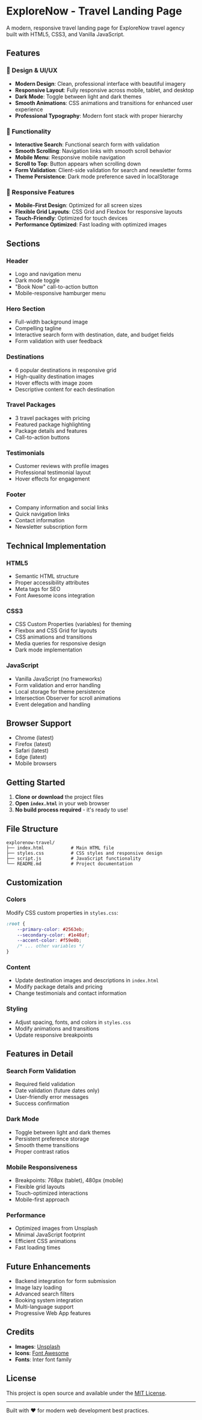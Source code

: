 # ExploreNow - Travel Landing Page

A modern, responsive travel landing page for ExploreNow travel agency built with HTML5, CSS3, and Vanilla JavaScript.

## Features

### 🎨 Design & UI/UX
- **Modern Design**: Clean, professional interface with beautiful imagery
- **Responsive Layout**: Fully responsive across mobile, tablet, and desktop
- **Dark Mode**: Toggle between light and dark themes
- **Smooth Animations**: CSS animations and transitions for enhanced user experience
- **Professional Typography**: Modern font stack with proper hierarchy

### 🚀 Functionality
- **Interactive Search**: Functional search form with validation
- **Smooth Scrolling**: Navigation links with smooth scroll behavior
- **Mobile Menu**: Responsive mobile navigation
- **Scroll to Top**: Button appears when scrolling down
- **Form Validation**: Client-side validation for search and newsletter forms
- **Theme Persistence**: Dark mode preference saved in localStorage

### 📱 Responsive Features
- **Mobile-First Design**: Optimized for all screen sizes
- **Flexible Grid Layouts**: CSS Grid and Flexbox for responsive layouts
- **Touch-Friendly**: Optimized for touch devices
- **Performance Optimized**: Fast loading with optimized images

## Sections

### Header
- Logo and navigation menu
- Dark mode toggle
- "Book Now" call-to-action button
- Mobile-responsive hamburger menu

### Hero Section
- Full-width background image
- Compelling tagline
- Interactive search form with destination, date, and budget fields
- Form validation with user feedback

### Destinations
- 6 popular destinations in responsive grid
- High-quality destination images
- Hover effects with image zoom
- Descriptive content for each destination

### Travel Packages
- 3 travel packages with pricing
- Featured package highlighting
- Package details and features
- Call-to-action buttons

### Testimonials
- Customer reviews with profile images
- Professional testimonial layout
- Hover effects for engagement

### Footer
- Company information and social links
- Quick navigation links
- Contact information
- Newsletter subscription form

## Technical Implementation

### HTML5
- Semantic HTML structure
- Proper accessibility attributes
- Meta tags for SEO
- Font Awesome icons integration

### CSS3
- CSS Custom Properties (variables) for theming
- Flexbox and CSS Grid for layouts
- CSS animations and transitions
- Media queries for responsive design
- Dark mode implementation

### JavaScript
- Vanilla JavaScript (no frameworks)
- Form validation and error handling
- Local storage for theme persistence
- Intersection Observer for scroll animations
- Event delegation and handling

## Browser Support

- Chrome (latest)
- Firefox (latest)
- Safari (latest)
- Edge (latest)
- Mobile browsers

## Getting Started

1. **Clone or download** the project files
2. **Open `index.html`** in your web browser
3. **No build process required** - it's ready to use!

## File Structure

```
explorenow-travel/
├── index.html          # Main HTML file
├── styles.css          # CSS styles and responsive design
├── script.js           # JavaScript functionality
└── README.md           # Project documentation
```

## Customization

### Colors
Modify CSS custom properties in `styles.css`:
```css
:root {
    --primary-color: #2563eb;
    --secondary-color: #1e40af;
    --accent-color: #f59e0b;
    /* ... other variables */
}
```

### Content
- Update destination images and descriptions in `index.html`
- Modify package details and pricing
- Change testimonials and contact information

### Styling
- Adjust spacing, fonts, and colors in `styles.css`
- Modify animations and transitions
- Update responsive breakpoints

## Features in Detail

### Search Form Validation
- Required field validation
- Date validation (future dates only)
- User-friendly error messages
- Success confirmation

### Dark Mode
- Toggle between light and dark themes
- Persistent preference storage
- Smooth theme transitions
- Proper contrast ratios

### Mobile Responsiveness
- Breakpoints: 768px (tablet), 480px (mobile)
- Flexible grid layouts
- Touch-optimized interactions
- Mobile-first approach

### Performance
- Optimized images from Unsplash
- Minimal JavaScript footprint
- Efficient CSS animations
- Fast loading times

## Future Enhancements

- Backend integration for form submission
- Image lazy loading
- Advanced search filters
- Booking system integration
- Multi-language support
- Progressive Web App features

## Credits

- **Images**: [Unsplash](https://unsplash.com/)
- **Icons**: [Font Awesome](https://fontawesome.com/)
- **Fonts**: Inter font family

## License

This project is open source and available under the [MIT License](LICENSE).

---

Built with ❤️ for modern web development best practices.
